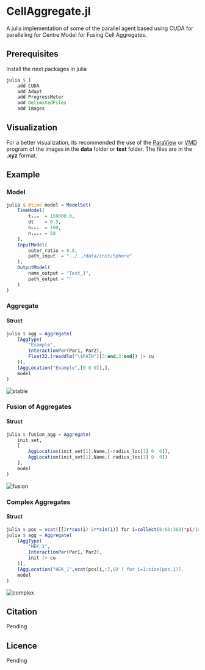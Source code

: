 # CellAggregate.jl
A julia implementation of some of the parallel agent based
using CUDA for paralleling for Centre Model for Fusing Cell Aggregates.

## Prerequisites
Install the next packages in julia
``` julia
julia $ ]
    add CUDA
    add Adapt
    add ProgressMeter
    add DelimitedFiles
    add Images
```

## Visualization
For a better visualization, its recommended the use of the [ParaView](https://www.paraview.org/) or [VMD](https://www.ks.uiuc.edu/Development/Download/download.cgi?PackageName=VMD) program of the images in the **data** folder or **test** folder. The files are in the **.xyz** format.

## Example
### Model

``` julia
julia $ @time model = ModelSet(
    TimeModel(
        tₛᵢₘ  = 150000.0,
        dt    = 0.5,
        nₖₙₙ  = 100,
        nₛₐᵥₑ = 50
    ),
    InputModel(
        outer_ratio = 0.8,
        path_input  = "../../data/init/Sphere"
    ),
    OutputModel(
        name_output = "Test_1",
        path_output = ""
    ) 
)
```

### Aggregate 
#### Struct
``` julia
julia $ agg = Aggregate(
    [AggType(
        "Example", 
        InteractionPar(Par1, Par2),
        Float32.(readdlm("\$PATH")[3:end,2:end]) |> cu
    )], 
    [AggLocation("Example",[0 0 0]),],
    model
)
```
![stable](README/Stable.gif)
### Fusion of Aggregates
#### Struct
``` julia
julia $ fusion_agg = Aggregate(
    init_set,
    [
        AggLocation(init_set[1].Name,[-radius_loc[1] 0  0]),
        AggLocation(init_set[1].Name,[ radius_loc[1] 0  0])
    ],
    model
)
```
![fusion](README/Fusion.gif)
### Complex Aggregates
#### Struct
``` julia
julia $ pos = vcat([[2r*cos(i) 2r*sin(i)] for i=collect(0:60:360)*pi/180]...)
julia $ agg = Aggregate(
    [AggType(
        "HEK_1", 
        InteractionPar(Par1, Par2),
        init |> cu
    )], 
    [AggLocation("HEK_1",vcat(pos[i,:],0)') for i=1:size(pos,1)],
    model
)
```
![complex](README/Complex.gif)
## Citation
Pending

## Licence
Pending